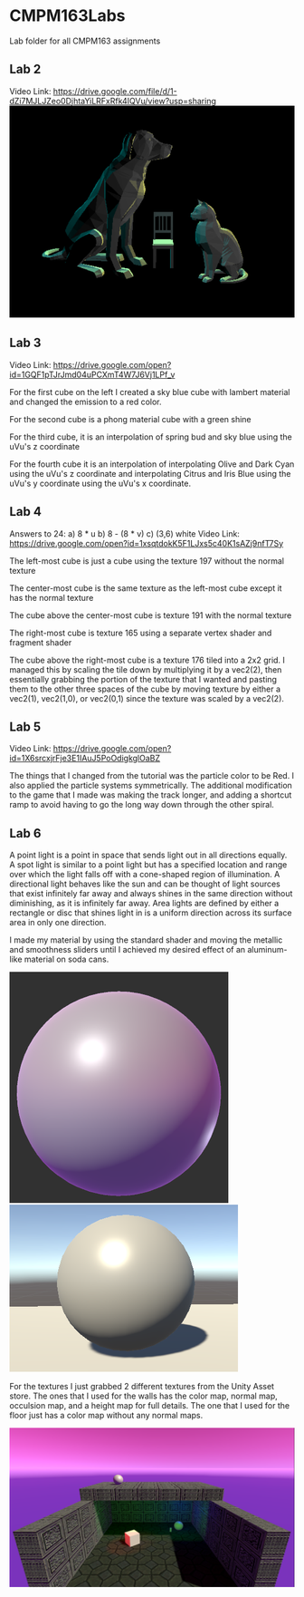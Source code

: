 # CMPM163Labs
Lab folder for all CMPM163 assignments

## Lab 2
Video Link: https://drive.google.com/file/d/1-dZi7MJLJZeo0DjhtaYiLRFxRfk4IQVu/view?usp=sharing
![](lab2/lab2part2.png)

## Lab 3
Video Link: https://drive.google.com/open?id=1GQF1pTJrJmd04uPCXmT4W7J6Vj1LPf_v

For the first cube on the left I created a sky blue cube with lambert material and changed the emission to a red color.

For the second cube is a phong material cube with a green shine

For the third cube, it is an interpolation of spring bud and sky blue using the uVu's z coordinate 

For the fourth cube it is an interpolation of interpolating Olive and Dark Cyan using the uVu's z coordinate and interpolating Citrus and Iris Blue using the uVu's y coordinate using the uVu's x coordinate.

## Lab 4
Answers to 24:
a) 8 * u
b) 8 - (8 * v)
c) (3,6) white
Video Link: https://drive.google.com/open?id=1xsqtdokK5F1LJxs5c40K1sAZj9nfT7Sy

The left-most cube is just a cube using the texture 197 without the normal texture

The center-most cube is the same texture as the left-most cube except it has the normal texture

The cube above the center-most cube is texture 191 with the normal texture

The right-most cube is texture 165 using a separate vertex shader and fragment shader

The cube above the right-most cube is a texture 176 tiled into a 2x2 grid. I managed this by scaling the tile down by multiplying it by a vec2(2), then essentially grabbing the portion of the texture that I wanted and pasting them to the other three spaces of the cube by moving texture by either a vec2(1), vec2(1,0), or vec2(0,1) since the texture was scaled by a vec2(2).

## Lab 5
Video Link: https://drive.google.com/open?id=1X6srcxjrFje3E1IAuJ5PoOdigkglOaBZ

The things that I changed from the tutorial was the particle color to be Red. I also applied the particle systems symmetrically. The additional modification to the game that I made was making the track longer, and adding a shortcut ramp to avoid having to go the long way down through the other spiral. 

## Lab 6
A point light is a point in space that sends light out in all directions equally.
A spot light is similar to a point light but has a specified location and range over which the light falls off with a cone-shaped region of illumination. 
A directional light behaves like the sun and can be thought of light sources that exist infinitely far away and always shines in the same direction without diminishing, as it is infinitely far away.
Area lights are defined by either a rectangle or disc that shines light in is a uniform direction across its surface area in only one direction. 

I made my material by using the standard shader and moving the metallic and smoothness sliders until I achieved my desired effect of an aluminum-like material on soda cans.

![](lab6/MyMaterial.png)
![](lab6/MetallicMaterial.png)

For the textures I just grabbed 2 different textures from the Unity Asset store. The ones that I used for the walls has the color map, normal map, occulsion map, and a height map for full details. The one that I used for the floor just has a color map without any normal maps. 

![](lab6/myScene.png)